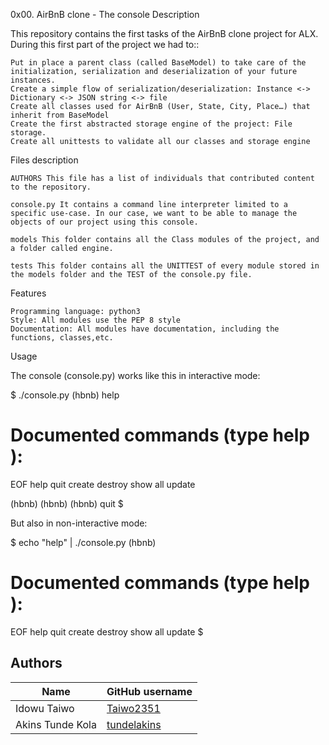 0x00. AirBnB clone - The console
Description

This repository contains the first tasks of the AirBnB clone project for ALX. During this first part of the project we had to::

    Put in place a parent class (called BaseModel) to take care of the initialization, serialization and deserialization of your future instances.
    Create a simple flow of serialization/deserialization: Instance <-> Dictionary <-> JSON string <-> file
    Create all classes used for AirBnB (User, State, City, Place…) that inherit from BaseModel
    Create the first abstracted storage engine of the project: File storage.
    Create all unittests to validate all our classes and storage engine

Files description

    AUTHORS This file has a list of individuals that contributed content to the repository.

    console.py It contains a command line interpreter limited to a specific use-case. In our case, we want to be able to manage the objects of our project using this console.

    models This folder contains all the Class modules of the project, and a folder called engine.

    tests This folder contains all the UNITTEST of every module stored in the models folder and the TEST of the console.py file.

Features

    Programming language: python3
    Style: All modules use the PEP 8 style
    Documentation: All modules have documentation, including the functions, classes,etc.

Usage

The console (console.py) works like this in interactive mode:

$ ./console.py
(hbnb) help

Documented commands (type help <topic>):
========================================
EOF  help  quit  create  destroy  show  all  update

(hbnb)
(hbnb)
(hbnb) quit
$

But also in non-interactive mode:

$ echo "help" | ./console.py
(hbnb)

Documented commands (type help <topic>):
========================================
EOF  help  quit  create  destroy  show  all  update
$

## Authors
| Name | GitHub username |
| ------ | ------ |
| Idowu Taiwo| [Taiwo2351](https://github.com/Taiwo2351) |
| Akins Tunde Kola  | [tundelakins](https://github.com/tundelakins) |
